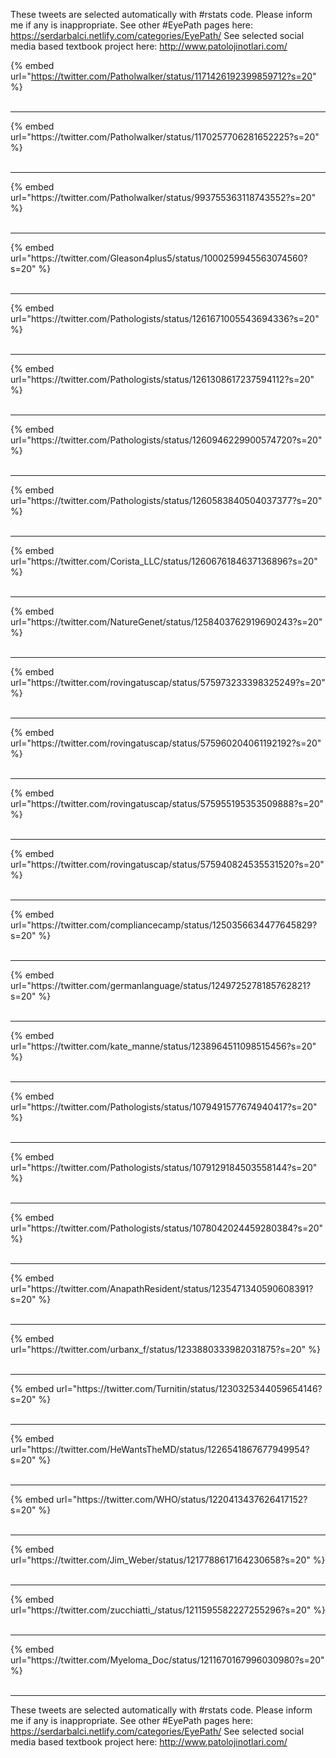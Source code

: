 

These tweets are selected automatically with #rstats code. Please inform me if any is inappropriate.
See other #EyePath pages here: https://serdarbalci.netlify.com/categories/EyePath/ 
See selected social media based textbook project here: http://www.patolojinotlari.com/

{% embed url="https://twitter.com/Patholwalker/status/1171426192399859712?s=20" %}<br>
<br>
<hr>
{% embed url="https://twitter.com/Patholwalker/status/1170257706281652225?s=20" %}<br>
<br>
<hr>
{% embed url="https://twitter.com/Patholwalker/status/993755363118743552?s=20" %}<br>
<br>
<hr>
{% embed url="https://twitter.com/Gleason4plus5/status/1000259945563074560?s=20" %}<br>
<br>
<hr>
{% embed url="https://twitter.com/Pathologists/status/1261671005543694336?s=20" %}<br>
<br>
<hr>
{% embed url="https://twitter.com/Pathologists/status/1261308617237594112?s=20" %}<br>
<br>
<hr>
{% embed url="https://twitter.com/Pathologists/status/1260946229900574720?s=20" %}<br>
<br>
<hr>
{% embed url="https://twitter.com/Pathologists/status/1260583840504037377?s=20" %}<br>
<br>
<hr>
{% embed url="https://twitter.com/Corista_LLC/status/1260676184637136896?s=20" %}<br>
<br>
<hr>
{% embed url="https://twitter.com/NatureGenet/status/1258403762919690243?s=20" %}<br>
<br>
<hr>
{% embed url="https://twitter.com/rovingatuscap/status/575973233398325249?s=20" %}<br>
<br>
<hr>
{% embed url="https://twitter.com/rovingatuscap/status/575960204061192192?s=20" %}<br>
<br>
<hr>
{% embed url="https://twitter.com/rovingatuscap/status/575955195353509888?s=20" %}<br>
<br>
<hr>
{% embed url="https://twitter.com/rovingatuscap/status/575940824535531520?s=20" %}<br>
<br>
<hr>
{% embed url="https://twitter.com/compliancecamp/status/1250356634477645829?s=20" %}<br>
<br>
<hr>
{% embed url="https://twitter.com/germanlanguage/status/1249725278185762821?s=20" %}<br>
<br>
<hr>
{% embed url="https://twitter.com/kate_manne/status/1238964511098515456?s=20" %}<br>
<br>
<hr>
{% embed url="https://twitter.com/Pathologists/status/1079491577674940417?s=20" %}<br>
<br>
<hr>
{% embed url="https://twitter.com/Pathologists/status/1079129184503558144?s=20" %}<br>
<br>
<hr>
{% embed url="https://twitter.com/Pathologists/status/1078042024459280384?s=20" %}<br>
<br>
<hr>
{% embed url="https://twitter.com/AnapathResident/status/1235471340590608391?s=20" %}<br>
<br>
<hr>
{% embed url="https://twitter.com/urbanx_f/status/1233880333982031875?s=20" %}<br>
<br>
<hr>
{% embed url="https://twitter.com/Turnitin/status/1230325344059654146?s=20" %}<br>
<br>
<hr>
{% embed url="https://twitter.com/HeWantsTheMD/status/1226541867677949954?s=20" %}<br>
<br>
<hr>
{% embed url="https://twitter.com/WHO/status/1220413437626417152?s=20" %}<br>
<br>
<hr>
{% embed url="https://twitter.com/Jim_Weber/status/1217788617164230658?s=20" %}<br>
<br>
<hr>
{% embed url="https://twitter.com/zucchiatti_/status/1211595582227255296?s=20" %}<br>
<br>
<hr>
{% embed url="https://twitter.com/Myeloma_Doc/status/1211670167996030980?s=20" %}<br>
<br>
<hr>


These tweets are selected automatically with #rstats code. Please inform me if any is inappropriate.
See other #EyePath pages here: https://serdarbalci.netlify.com/categories/EyePath/ 
See selected social media based textbook project here: http://www.patolojinotlari.com/
